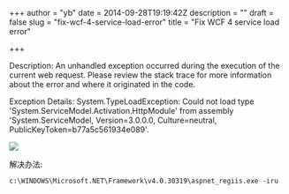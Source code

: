 +++
author = "yb"
date = 2014-09-28T19:19:42Z
description = ""
draft = false
slug = "fix-wcf-4-service-load-error"
title = "Fix WCF 4 service load error"

+++


Description: An unhandled exception occurred during the execution of the current web request. Please review the stack trace for more information about the error and where it originated in the code. 

Exception Details: System.TypeLoadException: Could not load type 'System.ServiceModel.Activation.HttpModule' from assembly 'System.ServiceModel, Version=3.0.0.0, Culture=neutral, PublicKeyToken=b77a5c561934e089'.

![](/content/images/2014/Sep/loaderror.JPG)

解决办法:

	c:\WINDOWS\Microsoft.NET\Framework\v4.0.30319\aspnet_regiis.exe -iru

